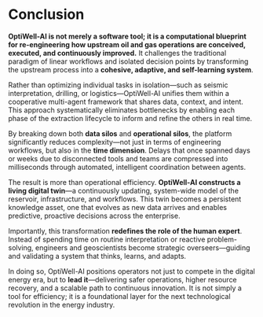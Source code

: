 # Conclusion

**OptiWell-AI is not merely a software tool; it is a computational blueprint for re-engineering how upstream oil and gas operations are conceived, executed, and continuously improved.** It challenges the traditional paradigm of linear workflows and isolated decision points by transforming the upstream process into a **cohesive, adaptive, and self-learning system**.

Rather than optimizing individual tasks in isolation—such as seismic interpretation, drilling, or logistics—OptiWell-AI unifies them within a cooperative multi-agent framework that shares data, context, and intent. This approach systematically eliminates bottlenecks by enabling each phase of the extraction lifecycle to inform and refine the others in real time.

By breaking down both **data silos** and **operational silos**, the platform significantly reduces complexity—not just in terms of engineering workflows, but also in the **time dimension**. Delays that once spanned days or weeks due to disconnected tools and teams are compressed into milliseconds through automated, intelligent coordination between agents.

The result is more than operational efficiency. **OptiWell-AI constructs a living digital twin**—a continuously updating, system-wide model of the reservoir, infrastructure, and workflows. This twin becomes a persistent knowledge asset, one that evolves as new data arrives and enables predictive, proactive decisions across the enterprise.

Importantly, this transformation **redefines the role of the human expert**. Instead of spending time on routine interpretation or reactive problem-solving, engineers and geoscientists become strategic overseers—guiding and validating a system that thinks, learns, and adapts.

In doing so, OptiWell-AI positions operators not just to compete in the digital energy era, but to **lead it**—delivering safer operations, higher resource recovery, and a scalable path to continuous innovation. It is not simply a tool for efficiency; it is a foundational layer for the next technological revolution in the energy industry.
